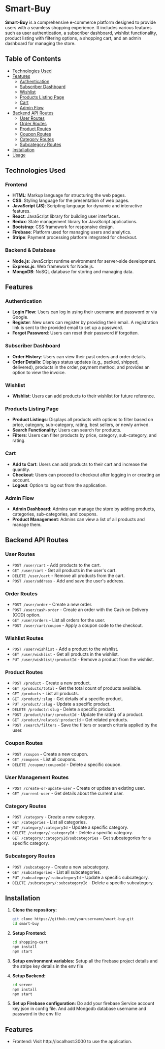 # Smart-Buy

**Smart-Buy** is a comprehensive e-commerce platform designed to provide users with a seamless shopping experience. It includes various features such as user authentication, a subscriber dashboard, wishlist functionality, product listing with filtering options, a shopping cart, and an admin dashboard for managing the store.

## Table of Contents

- [Technologies Used](#technologies-used)
- [Features](#features)
  - [Authentication](#authentication)
  - [Subscriber Dashboard](#subscriber-dashboard)
  - [Wishlist](#wishlist)
  - [Products Listing Page](#products-listing-page)
  - [Cart](#cart)
  - [Admin Flow](#admin-flow)
- [Backend API Routes](#backend-api-routes)
  - [User Routes](#user-routes)
  - [Order Routes](#order-routes)
  - [Product Routes](#product-routes)
  - [Coupon Routes](#coupon-routes)
  - [Category Routes](#category-routes)
  - [Subcategory Routes](#subcategory-routes)
- [Installation](#installation)
- [Usage](#usage)

## Technologies Used

### Frontend

- **HTML**: Markup language for structuring the web pages.
- **CSS**: Styling language for the presentation of web pages.
- **JavaScript (JS)**: Scripting language for dynamic and interactive features.
- **React**: JavaScript library for building user interfaces.
- **Redux**: State management library for JavaScript applications.
- **Bootstrap**: CSS framework for responsive design.
- **Firebase**: Platform used for managing users and analytics.
- **Stripe**: Payment processing platform integrated for checkout.

### Backend & Database

- **Node.js**: JavaScript runtime environment for server-side development.
- **Express.js**: Web framework for Node.js.
- **MongoDB**: NoSQL database for storing and managing data.

## Features

### Authentication

- **Login Flow**: Users can log in using their username and password or via Google.
- **Register**: New users can register by providing their email. A registration link is sent to the provided email to set up a password.
- **Forgot Password**: Users can reset their password if forgotten.

### Subscriber Dashboard

- **Order History**: Users can view their past orders and order details.
- **Order Details**: Displays status updates (e.g., packed, shipped, delivered), products in the order, payment method, and provides an option to view the invoice.

### Wishlist

- **Wishlist**: Users can add products to their wishlist for future reference.

### Products Listing Page

- **Product Listings**: Displays all products with options to filter based on price, category, sub-category, rating, best sellers, or newly arrived.
- **Search Functionality**: Users can search for products.
- **Filters**: Users can filter products by price, category, sub-category, and rating.

### Cart

- **Add to Cart**: Users can add products to their cart and increase the quantity.
- **Checkout**: Users can proceed to checkout after logging in or creating an account.
- **Logout**: Option to log out from the application.

### Admin Flow

- **Admin Dashboard**: Admins can manage the store by adding products, categories, sub-categories, and coupons.
- **Product Management**: Admins can view a list of all products and manage them.

## Backend API Routes

### User Routes

- `POST /user/cart` - Add products to the cart.
- `GET /user/cart` - Get all products in the user's cart.
- `DELETE /user/cart` - Remove all products from the cart.
- `POST /user/address` - Add and save the user's address.

### Order Routes

- `POST /user/order` - Create a new order.
- `POST /user/cash-order` - Create an order with the Cash on Delivery (COD) option.
- `GET /user/orders` - List all orders for the user.
- `POST /user/cart/coupon` - Apply a coupon code to the checkout.

### Wishlist Routes

- `POST /user/wishlist` - Add a product to the wishlist.
- `GET /user/wishlist` - Get all products in the wishlist.
- `PUT /user/wishlist/:productId` - Remove a product from the wishlist.

### Product Routes

- `POST /product` - Create a new product.
- `GET /products/total` - Get the total count of products available.
- `GET /products` - List all products.
- `GET /product/:slug` - Get details of a specific product.
- `PUT /product/:slug` - Update a specific product.
- `DELETE /product/:slug` - Delete a specific product.
- `POST /product/star/:productId` - Update the rating of a product.
- `GET /product/related/:productId` - Get related products.
- `POST /search/filters` - Save the filters or search criteria applied by the user.

### Coupon Routes

- `POST /coupon` - Create a new coupon.
- `GET /coupons` - List all coupons.
- `DELETE /coupon/:couponId` - Delete a specific coupon.

### User Management Routes

- `POST /create-or-update-user` - Create or update an existing user.
- `GET /current-user` - Get details about the current user.

### Category Routes

- `POST /category` - Create a new category.
- `GET /categories` - List all categories.
- `PUT /category/:categoryId` - Update a specific category.
- `DELETE /category/:categoryId` - Delete a specific category.
- `GET /category/:categoryId/subcategories` - Get subcategories for a specific category.

### Subcategory Routes

- `POST /subcategory` - Create a new subcategory.
- `GET /subcategories` - List all subcategories.
- `PUT /subcategory/:subcategoryId` - Update a specific subcategory.
- `DELETE /subcategory/:subcategoryId` - Delete a specific subcategory.

## Installation

1. **Clone the repository:**
   ```bash
   git clone https://github.com/yourusername/smart-buy.git
   cd smart-buy

2. **Setup Frontend:**
    ```bash
    cd shopping-cart
    npm install
    npm start
3. **Setup environment variables:**
    Setup all the firebase project details and the stripe key details in the env file

4. **Setup Backend:**
    ```bash
    cd server
    npm install
    npm start

5. **Set up Firebase configuration:**
    Do add your firebase Service account key json in config file. And add Mongodb database username and password in the env file

## Features

- Frontend: Visit http://localhost:3000 to use the application.
    

